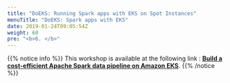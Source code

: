 ```yaml
---
title: "DoEKS: Running Spark apps with EKS on Spot Instances"
menuTitle: "DoEKS: Spark apps with EKS"
date: 2019-01-24T09:05:54Z
weight: 60
pre: "<b>6. </b>"
---
```



{{% notice info %}}
This workshop is available at the following link : **[Build a cost-efficient Apache Spark data pipeline on Amazon EKS](https://catalog.us-east-1.prod.workshops.aws/workshops/b0175151-8d4e-4c40-be41-2923acb65796/en-US)**.
{{% /notice %}}

